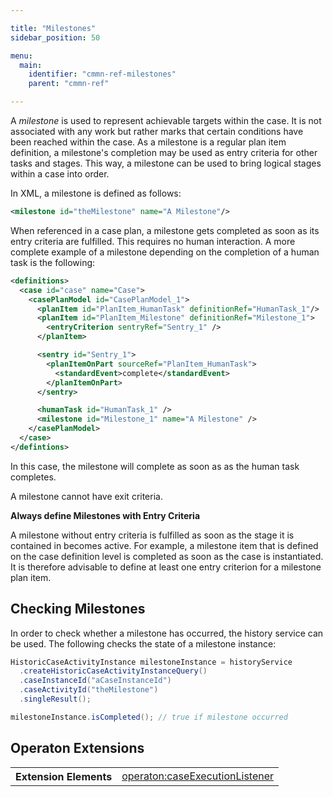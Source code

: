 ```yaml
---

title: "Milestones"
sidebar_position: 50

menu:
  main:
    identifier: "cmmn-ref-milestones"
    parent: "cmmn-ref"

---
```


A *milestone* is used to represent achievable targets within the case. It is not associated with any work but rather marks that certain conditions have been reached within the case. As a milestone is a regular plan item definition, a milestone's completion may be used as entry criteria for other tasks and stages. This way, a milestone can be used to bring logical stages within a case into order.

<a href="#" class="cmmn-symbol" data-type="milestone"></a>

In XML, a milestone is defined as follows:

```xml
<milestone id="theMilestone" name="A Milestone"/>
```

When referenced in a case plan, a milestone gets completed as soon as its entry criteria are fulfilled. This requires no human interaction. A more complete example of a milestone depending on the completion of a human task is the following:

```xml
<definitions>
  <case id="case" name="Case">
    <casePlanModel id="CasePlanModel_1">
      <planItem id="PlanItem_HumanTask" definitionRef="HumanTask_1"/>
      <planItem id="PlanItem_Milestone" definitionRef="Milestone_1">
        <entryCriterion sentryRef="Sentry_1" />
      </planItem>

      <sentry id="Sentry_1">
        <planItemOnPart sourceRef="PlanItem_HumanTask">
          <standardEvent>complete</standardEvent>
        </planItemOnPart>
      </sentry>

      <humanTask id="HumanTask_1" />
      <milestone id="Milestone_1" name="A Milestone" />
    </casePlanModel>
  </case>
</defintions>
```

In this case, the milestone will complete as soon as as the human task completes.

A milestone cannot have exit criteria.

<div class="alert alert-info">
  <p><strong>Always define Milestones with Entry Criteria</strong></p>
  <p>
    A milestone without entry criteria is fulfilled as soon as the stage it is contained in becomes active. For example, a milestone item that is defined on the case definition level is completed as soon as the case is instantiated. It is therefore advisable to define at least one entry criterion for a milestone plan item.
  </p>
</div>

## Checking Milestones

In order to check whether a milestone has occurred, the history service can be used. The following checks the state of a milestone instance:

```java
HistoricCaseActivityInstance milestoneInstance = historyService
  .createHistoricCaseActivityInstanceQuery()
  .caseInstanceId("aCaseInstanceId")
  .caseActivityId("theMilestone")
  .singleResult();

milestoneInstance.isCompleted(); // true if milestone occurred
```

## Operaton Extensions

<table class="table table-striped">
  <tr>
    <th>Extension Elements</th>
    <td>
      <a href="../reference/cmmn11/custom-extensions/operaton-elements.md#caseexecutionlistener">operaton:caseExecutionListener</a>
    </td>
  </tr>
</table>
